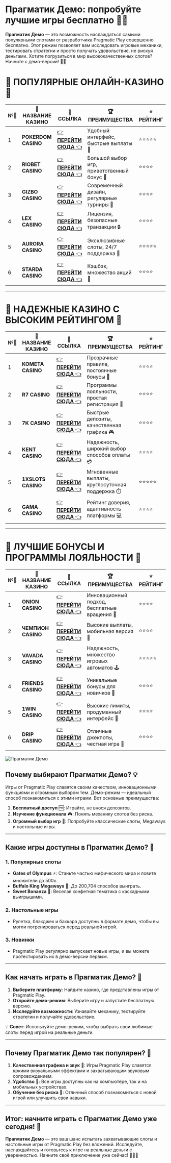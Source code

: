 # Прагматик Демо: попробуйте лучшие игры бесплатно 🎰✨

**Прагматик Демо** — это возможность наслаждаться самыми популярными слотами от разработчика Pragmatic Play совершенно бесплатно. Этот режим позволяет вам исследовать игровые механики, тестировать стратегии и просто получать удовольствие, не рискуя деньгами. Хотите погрузиться в мир высококачественных слотов? Начните с демо-версий! 🎲💎

# 🌟 ПОПУЛЯРНЫЕ ОНЛАЙН-КАЗИНО 🌟

| №️⃣ | 🎰 НАЗВАНИЕ КАЗИНО                       | 🔗 ССЫЛКА                                                                          | 🏆 ПРЕИМУЩЕСТВА                              | ⭐ РЕЙТИНГ |
|-----|------------------------------------------|------------------------------------------------------------------------------------|---------------------------------------------|------------|
| 1   | **POKERDOM CASINO**                      | [👉 **ПЕРЕЙТИ СЮДА** 👈](https://brandplay.link/4k77v2yx)                          | Удобный интерфейс, быстрые выплаты 🤑         | ⭐⭐⭐⭐⭐     |
| 2   | **RIOBET CASINO**                        | [👉 **ПЕРЕЙТИ СЮДА** 👈](https://brandplay.link/7xBLTPyj)                          | Большой выбор игр, приветственный бонус 🎁    | ⭐⭐⭐⭐      |
| 3   | **GIZBO CASINO**                         | [👉 **ПЕРЕЙТИ СЮДА** 👈](https://brandplay.link/bprXw4YV)                          | Современный дизайн, регулярные турниры 🏅      | ⭐⭐⭐⭐      |
| 4   | **LEX CASINO**                           | [👉 **ПЕРЕЙТИ СЮДА** 👈](https://brandplay.link/zW4hdDFV)                          | Лицензия, безопасные транзакции 🔒            | ⭐⭐⭐⭐      |
| 5   | **AURORA CASINO**                        | [👉 **ПЕРЕЙТИ СЮДА** 👈](https://10trafic-stat2.com/click/668546556bcc6313411604bd/6766/13032/subaccount) | Эксклюзивные слоты, 24/7 поддержка 🌟         | ⭐⭐⭐⭐⭐     |
| 6   | **STARDA CASINO**                        | [👉 **ПЕРЕЙТИ СЮДА** 👈](https://brandplay.link/fB7xwRFL)                          | Кэшбэк, множество акций 🎉                    | ⭐⭐⭐⭐      |

---

# 🏅 НАДЕЖНЫЕ КАЗИНО С ВЫСОКИМ РЕЙТИНГОМ 🏅

| №️⃣ | 🎰 НАЗВАНИЕ КАЗИНО                       | 🔗 ССЫЛКА                                                                          | 🏆 ПРЕИМУЩЕСТВА                              | ⭐ РЕЙТИНГ |
|-----|------------------------------------------|------------------------------------------------------------------------------------|---------------------------------------------|------------|
| 1   | **KOMETA CASINO**                        | [👉 **ПЕРЕЙТИ СЮДА** 👈](https://brandplay.link/8ZymQJV8)                          | Прозрачные правила, постоянные бонусы 🔄      | ⭐⭐⭐⭐      |
| 2   | **R7 CASINO**                            | [👉 **ПЕРЕЙТИ СЮДА** 👈](https://brandplay.link/bMd3Yjsw)                          | Программы лояльности, простая регистрация 📝   | ⭐⭐⭐⭐      |
| 3   | **7K CASINO**                            | [👉 **ПЕРЕЙТИ СЮДА** 👈](https://brandplay.link/BvQyFShp)                          | Быстрые депозиты, качественная графика 🎮      | ⭐⭐⭐⭐      |
| 4   | **KENT CASINO**                          | [👉 **ПЕРЕЙТИ СЮДА** 👈](https://brandplay.link/Fv2WP3js)                          | Надежность, широкий выбор способов оплаты 💳  | ⭐⭐⭐⭐      |
| 5   | **1XSLOTS CASINO**                       | [👉 **ПЕРЕЙТИ СЮДА** 👈](https://brandplay.link/hSB1khtr)                          | Мгновенные выплаты, круглосуточная поддержка ⏱️| ⭐⭐⭐⭐⭐     |
| 6   | **GAMA CASINO**                          | [👉 **ПЕРЕЙТИ СЮДА** 👈](https://brandplay.link/j6NMKsDz)                          | Рейтинг доверия, адаптивность платформы 💻     | ⭐⭐⭐⭐      |

---

# 🎁 ЛУЧШИЕ БОНУСЫ И ПРОГРАММЫ ЛОЯЛЬНОСТИ 🎁

| №️⃣ | 🎰 НАЗВАНИЕ КАЗИНО                       | 🔗 ССЫЛКА                                                                          | 🏆 ПРЕИМУЩЕСТВА                              | ⭐ РЕЙТИНГ |
|-----|------------------------------------------|------------------------------------------------------------------------------------|---------------------------------------------|------------|
| 1   | **ONION CASINO**                         | [👉 **ПЕРЕЙТИ СЮДА** 👈](https://brandplay.link/zBGRVpQ9)                          | Инновационный подход, бесплатные вращения 🎡  | ⭐⭐⭐⭐      |
| 2   | **ЧЕМПИОН CASINO**                       | [👉 **ПЕРЕЙТИ СЮДА** 👈](https://temon-gter.cfd/go/lRq?p80412p304504pcc44t17455)   | Высокие выплаты, мобильная версия 📱          | ⭐⭐⭐⭐      |
| 3   | **VAVADA CASINO**                        | [👉 **ПЕРЕЙТИ СЮДА** 👈](https://vavadapartner.pro/?promo=ea5c9275-6854-4505-94fc-95ab18221945-linkb2) | Надежность, множество игровых автоматов 🕹️    | ⭐⭐⭐⭐⭐     |
| 4   | **FRIENDS CASINO**                       | [👉 **ПЕРЕЙТИ СЮДА** 👈](https://gofriends.vc/linkb2)                              | Уникальные бонусы для новичков 🤝             | ⭐⭐⭐⭐      |
| 5   | **1WIN CASINO**                          | [👉 **ПЕРЕЙТИ СЮДА** 👈](https://brandplay.link/smXVpBbG)                          | Высокие лимиты, продуманный интерфейс 🎯      | ⭐⭐⭐⭐      |
| 6   | **DRIP CASINO**                          | [👉 **ПЕРЕЙТИ СЮДА** 👈](https://drp-ircp01.com/c07e6a3db)                          | Отличные джекпоты, честная игра 💎            | ⭐⭐⭐⭐      |

![Прагматик Демо](https://spadok.org.ua/images/bolokhiv/bezdepozytni-poslugy-lavyna.jpg)

## Почему выбирают Прагматик Демо? 💡

Игры от Pragmatic Play славятся своим качеством, инновационными функциями и огромным выбором тем. Демо-режим — идеальный способ познакомиться с этими играми. Вот основные преимущества:  

1. **Бесплатный доступ** 🆓: Играйте, не внося депозитов.  
2. **Изучение функционала** 🎮: Понять механику слотов без риска.  
3. **Огромный выбор игр** 🌟: Попробуйте классические слоты, Megaways и настольные игры.  

---

## Какие игры доступны в Прагматик Демо? 🎯

### 1. Популярные слоты  
- **Gates of Olympus** ⚡: Станьте частью мифического мира и ловите множители до 500x.  
- **Buffalo King Megaways** 🦬: До 200,704 способов выиграть.  
- **Sweet Bonanza** 🍬: Веселая конфетная тематика с каскадными выигрышими.  

### 2. Настольные игры  
- Рулетка, блэкджек и баккара доступны в формате демо, чтобы вы могли потренироваться перед реальной игрой.

### 3. Новинки  
- Pragmatic Play регулярно выпускает новые игры, и вы можете протестировать их в демо-версии первым.  

---

## Как начать играть в Прагматик Демо? 🚀

1. **Выберите платформу**: Найдите казино, где представлены игры от Pragmatic Play.  
2. **Откройте демо-режим**: Выберите игру и запустите бесплатную версию.  
3. **Исследуйте возможности**: Узнавайте механику, тестируйте стратегии и получайте удовольствие.  

💡 **Совет**: Используйте демо-режим, чтобы выбрать свои любимые слоты перед игрой на реальные деньги.

---

## Почему Прагматик Демо так популярен? 🌟

1. **Качественная графика и звук** 🎵: Игры Pragmatic Play славятся яркими визуальными эффектами и захватывающим звуковым сопровождением.  
2. **Удобство** 📱: Все игры доступны как на компьютере, так и на мобильных устройствах.  
3. **Обучение без риска** 🔐: Отличный способ познакомиться с новой игрой или улучшить свои навыки.  

---

## Итог: начните играть с Прагматик Демо уже сегодня! 🎉

**Прагматик Демо** — это ваш шанс испытать захватывающие слоты и настольные игры от Pragmatic Play без вложений. Исследуйте, наслаждайтесь и готовьтесь к игре на реальные деньги с уверенностью. Начните своё приключение уже сейчас! 🎰💎✨  
